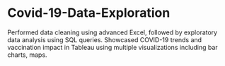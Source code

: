 # Covid-19-Data-Exploration
Performed data cleaning using advanced Excel, followed by exploratory data analysis using SQL queries. Showcased COVID-19 trends and vaccination impact in Tableau using multiple visualizations including bar charts, maps.
